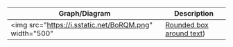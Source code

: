 

|Graph/Diagram | Description | 
|---------------| --------------------|
|<img src="https://i.sstatic.net/BoRQM.png" width="500"|[Rounded box around text](https://math.stackexchange.com/questions/875599/integration-question-involving-area-and-ft/875694))|
